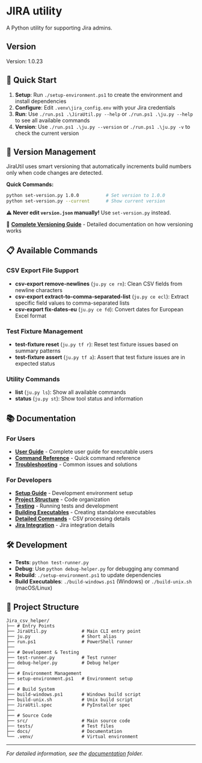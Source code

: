 # JIRA utility

A Python utility for supporting Jira admins.

## Version

Version: 1.0.23

## 🚀 Quick Start

1. **Setup**: Run `./setup-environment.ps1` to create the environment and install dependencies
2. **Configure**: Edit `.venv\jira_config.env` with your Jira credentials
3. **Run**: Use `./run.ps1 .\JiraUtil.py --help` or `./run.ps1 .\ju.py --help` to see all available commands
4. **Version**: Use `./run.ps1 .\ju.py --version` or `./run.ps1 .\ju.py -v` to check the current version

## 🔢 Version Management

JiraUtil uses smart versioning that automatically increments build numbers only when code changes are detected.

**Quick Commands:**

```bash
python set-version.py 1.0.0          # Set version to 1.0.0
python set-version.py --current      # Show current version
```

**⚠️ Never edit `version.json` manually!** Use `set-version.py` instead.

📖 **[Complete Versioning Guide](docs/versioning.md)** - Detailed documentation on how versioning works

## 📋 Available Commands

### CSV Export File Support

- **csv-export remove-newlines** (`ju.py ce rn`): Clean CSV fields from newline characters
- **csv-export extract-to-comma-separated-list** (`ju.py ce ecl`): Extract specific field values to comma-separated lists
- **csv-export fix-dates-eu** (`ju.py ce fd`): Convert dates for European Excel format

### Test Fixture Management

- **test-fixture reset** (`ju.py tf r`): Reset test fixture issues based on summary patterns
- **test-fixture assert** (`ju.py tf a`): Assert that test fixture issues are in expected status

### Utility Commands

- **list** (`ju.py ls`): Show all available commands
- **status** (`ju.py st`): Show tool status and information

## 📚 Documentation

### For Users

- **[User Guide](docs/user-guide.md)** - Complete user guide for executable users
- **[Command Reference](docs/command-reference.md)** - Quick command reference
- **[Troubleshooting](docs/troubleshooting.md)** - Common issues and solutions

### For Developers

- **[Setup Guide](docs/setup.md)** - Development environment setup
- **[Project Structure](docs/project-structure.md)** - Code organization
- **[Testing](docs/testing.md)** - Running tests and development
- **[Building Executables](docs/building-executables.md)** - Creating standalone executables
- **[Detailed Commands](docs/csv_export-commands.md)** - CSV processing details
- **[Jira Integration](docs/jira-commands.md)** - Jira integration details

## 🛠️ Development

- **Tests**: `python test-runner.py`
- **Debug**: Use `python debug-helper.py` for debugging any command
- **Rebuild**: `./setup-environment.ps1` to update dependencies
- **Build Executables**: `./build-windows.ps1` (Windows) or `./build-unix.sh` (macOS/Linux)

## 📁 Project Structure

```text
Jira_csv_helper/
├── # Entry Points
├── JiraUtil.py             # Main CLI entry point
├── ju.py                   # Short alias
├── run.ps1                 # PowerShell runner
├── 
├── # Development & Testing
├── test-runner.py          # Test runner
├── debug-helper.py         # Debug helper
├── 
├── # Environment Management
├── setup-environment.ps1   # Environment setup
├── 
├── # Build System
├── build-windows.ps1       # Windows build script
├── build-unix.sh           # Unix build script
├── JiraUtil.spec           # PyInstaller spec
├── 
├── # Source Code
├── src/                    # Main source code
├── tests/                  # Test files
├── docs/                   # Documentation
└── .venv/                  # Virtual environment
```

---

*For detailed information, see the [documentation](docs/) folder.*
